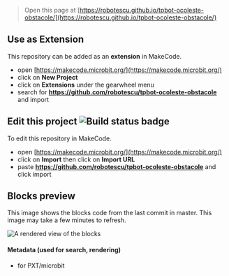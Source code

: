 
> Open this page at [https://robotescu.github.io/tpbot-ocoleste-obstacole/](https://robotescu.github.io/tpbot-ocoleste-obstacole/)

## Use as Extension

This repository can be added as an **extension** in MakeCode.

* open [https://makecode.microbit.org/](https://makecode.microbit.org/)
* click on **New Project**
* click on **Extensions** under the gearwheel menu
* search for **https://github.com/robotescu/tpbot-ocoleste-obstacole** and import

## Edit this project ![Build status badge](https://github.com/robotescu/tpbot-ocoleste-obstacole/workflows/MakeCode/badge.svg)

To edit this repository in MakeCode.

* open [https://makecode.microbit.org/](https://makecode.microbit.org/)
* click on **Import** then click on **Import URL**
* paste **https://github.com/robotescu/tpbot-ocoleste-obstacole** and click import

## Blocks preview

This image shows the blocks code from the last commit in master.
This image may take a few minutes to refresh.

![A rendered view of the blocks](https://github.com/robotescu/tpbot-ocoleste-obstacole/raw/master/.github/makecode/blocks.png)

#### Metadata (used for search, rendering)

* for PXT/microbit
<script src="https://makecode.com/gh-pages-embed.js"></script><script>makeCodeRender("{{ site.makecode.home_url }}", "{{ site.github.owner_name }}/{{ site.github.repository_name }}");</script>
